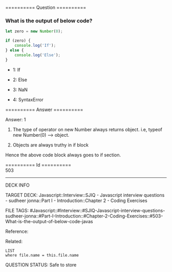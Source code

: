 ========== Question ==========  

### What is the output of below code?

```javascript
let zero = new Number(0);

if (zero) {
    console.log('If');
} else {
    console.log('Else');
}
```

-   1: If

-   2: Else

-   3: NaN

-   4: SyntaxError  

========== Answer ==========  

Answer: 1

1. The type of operator on new Number always returns object. i.e, typeof new Number(0) --> object.

2. Objects are always truthy in if block

Hence the above code block always goes to if section.

========== Id ==========  
503

---

DECK INFO

TARGET DECK: Javascript::Interview::SJIQ - Javascript interview questions - sudheer jonna::Part I - Introduction::Chapter 2 - Coding Exercises

FILE TAGS: #Javascript::#Interview::#SJIQ-Javascript-interview-questions-sudheer-jonna::#Part-I-Introduction::#Chapter-2-Coding-Exercises::#503-What-is-the-output-of-below-code-javas

Reference:

Related:

```dataview
LIST
where file.name = this.file.name
```

QUESTION STATUS: Safe to store
